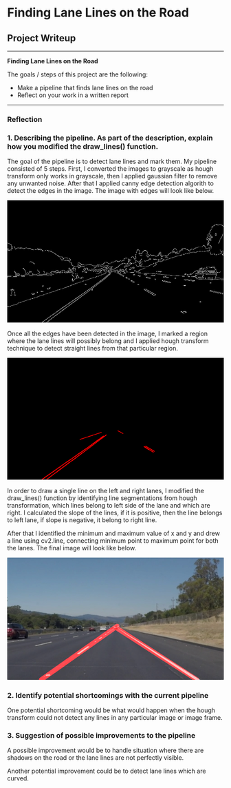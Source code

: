 # **Finding Lane Lines on the Road** 

## Project Writeup

---

**Finding Lane Lines on the Road**

The goals / steps of this project are the following:
* Make a pipeline that finds lane lines on the road
* Reflect on your work in a written report

---

### Reflection

### 1. Describing the pipeline. As part of the description, explain how you modified the draw_lines() function.

The goal of the pipeline is to detect lane lines and mark them. My pipeline consisted of 5 steps. First, I converted the images to grayscale as hough transform only works in grayscale, then I applied gaussian filter to remove any unwanted noise. After that I applied canny edge detection algorith to detect the edges in the image. The image with edges will look like below.

![Canny Edge](examples/cannyimage.jpg?raw=true)

Once all the edges have been detected in the image, I marked a region where the lane lines will possibly belong and I applied hough transform technique to detect straight lines from that particular region.

![Hough Transformation](examples/houghimage.jpg?raw=true)


In order to draw a single line on the left and right lanes, I modified the draw_lines() function by identifying line segmentations from hough transformation, which lines belong to left side of the lane and which are right. I calculated the slope of the lines, if it is positive, then the line belongs to left lane, if slope is negative, it belong to right line.

After that I identified the minimum and maximum value of x and y and drew a line using cv2.line, connecting minimum point to maximum point for both the lanes. The final image will look like below.

![Lane lines](examples/finalimage.jpg?raw=true)



### 2. Identify potential shortcomings with the current pipeline


One potential shortcoming would be what would happen when the hough transform could not detect any lines in any particular image or image frame. 


### 3. Suggestion of possible improvements to the pipeline

A possible improvement would be to handle situation where there are shadows on the road or the lane lines are not perfectly visible.

Another potential improvement could be to detect lane lines which are curved.
